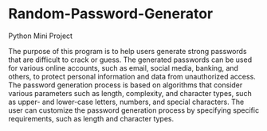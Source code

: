 # Random-Password-Generator
Python Mini Project

The purpose of this program is to help users generate strong passwords that are difficult to crack or guess. The generated passwords can be used for various online accounts, such as email, social media, banking, and others, to protect personal information and data from unauthorized access. The password generation process is based on algorithms that consider various parameters such as length, complexity, and character types, such as upper- and lower-case letters, numbers, and special characters. The user can customize the password generation process by specifying specific requirements, such as length and character types.
